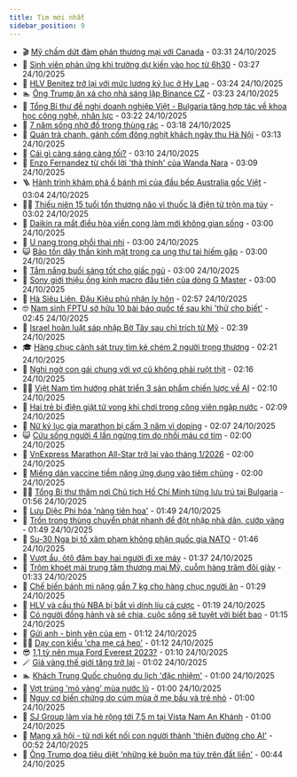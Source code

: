 ```yaml
---
title: Tim mới nhất
sidebar_position: 9
---
```


<!-- vnexpress-tin-moi-nhat:START -->
- 🎬 [Mỹ chấm dứt đàm phán thương mại với Canada](https://vnexpress.net/my-cham-dut-dam-phan-thuong-mai-voi-canada-4955269.html) - 03:31 24/10/2025
- 🐎 [Sinh viên phản ứng khi trường dự kiến vào học từ 6h30](https://vnexpress.net/dai-hoc-cong-thuong-tp-hcm-doi-gio-vao-hoc-sinh-vien-phan-ung-4955122.html) - 03:27 24/10/2025
- 🦍 [HLV Benitez trở lại với mức lương kỷ lục ở Hy Lạp](https://vnexpress.net/hlv-benitez-tro-lai-voi-muc-luong-ky-luc-o-hy-lap-4955180.html) - 03:24 24/10/2025
- 🏊 [Ông Trump ân xá cho nhà sáng lập Binance CZ](https://vnexpress.net/ong-trump-an-xa-cho-nha-sang-lap-binance-cz-4955143.html) - 03:23 24/10/2025
- 🎊 [Tổng Bí thư đề nghị doanh nghiệp Việt - Bulgaria tăng hợp tác về khoa học công nghệ, nhân lực](https://vnexpress.net/tong-bi-thu-de-nghi-doanh-nghiep-viet-bulgaria-tang-hop-tac-ve-khoa-hoc-cong-nghe-nhan-luc-4955156.html) - 03:22 24/10/2025
- 🎃 [7 năm sống nhờ đồ trong thùng rác](https://vnexpress.net/7-nam-song-nho-do-trong-thung-rac-4955242.html) - 03:18 24/10/2025
- 🧰 [Quán trà chanh, gánh cốm đông nghịt khách ngày thu Hà Nội](https://vnexpress.net/quan-tra-chanh-ganh-com-dong-nghit-khach-ngay-thu-ha-noi-4954970.html) - 03:13 24/10/2025
- 🔭 [Cái gì càng sáng càng tối?](https://vnexpress.net/cau-do-tieng-viet-do-chu-day-la-cai-gi-cai-gi-cang-sang-cang-toi-4954752.html) - 03:10 24/10/2025
- 🫶 [Enzo Fernandez từ chối lời &#39;thả thính&#39; của Wanda Nara](https://vnexpress.net/enzo-fernandez-tu-choi-loi-tha-thinh-cua-wanda-nara-4955182.html) - 03:09 24/10/2025
- 🪜 [Hành trình khám phá ổ bánh mì của đầu bếp Australia gốc Việt](https://vnexpress.net/hanh-trinh-kham-pha-o-banh-mi-cua-dau-bep-australia-goc-viet-4953640.html) - 03:04 24/10/2025
- 👨‍🏫 [Thiếu niên 15 tuổi tổn thương não vì thuốc lá điện tử trộn ma túy](https://vnexpress.net/thieu-nien-15-tuoi-ton-thuong-nao-vi-thuoc-la-dien-tu-tron-ma-tuy-4955181.html) - 03:02 24/10/2025
- 🎊 [Daikin ra mắt điều hòa viền cong làm mới không gian sống](https://vnexpress.net/daikin-ra-mat-dieu-hoa-vien-cong-lam-moi-khong-gian-song-4955214.html) - 03:00 24/10/2025
- 🎊 [U nang trong phổi thai nhi](https://vnexpress.net/u-nang-trong-phoi-thai-nhi-4955146.html) - 03:00 24/10/2025
- 😺 [Bảo tồn dây thần kinh mặt trong ca ung thư tai hiếm gặp](https://vnexpress.net/bao-ton-day-than-kinh-mat-trong-ca-ung-thu-tai-hiem-gap-4955060.html) - 03:00 24/10/2025
- 🐘 [Tắm nắng buổi sáng tốt cho giấc ngủ](https://vnexpress.net/tam-nang-buoi-sang-tot-cho-giac-ngu-4954696.html) - 03:00 24/10/2025
- 🌁 [Sony giới thiệu ống kính macro đầu tiên của dòng G Master](https://vnexpress.net/sony-gioi-thieu-ong-kinh-macro-dau-tien-cua-dong-g-master-4954265.html) - 03:00 24/10/2025
- 🐲 [Hà Siêu Liên, Đậu Kiêu phủ nhận ly hôn](https://vnexpress.net/ha-sieu-lien-dau-kieu-phu-nhan-ly-hon-4955202.html) - 02:57 24/10/2025
- 🤓 [Nam sinh FPTU sở hữu 10 bài báo quốc tế sau khi &#39;thử cho biết&#39;](https://vnexpress.net/nam-sinh-fptu-so-huu-10-bai-bao-quoc-te-sau-khi-thu-cho-biet-4955205.html) - 02:45 24/10/2025
- 💪 [Israel hoãn luật sáp nhập Bờ Tây sau chỉ trích từ Mỹ](https://vnexpress.net/israel-hoan-luat-sap-nhap-bo-tay-sau-chi-trich-tu-my-4955204.html) - 02:39 24/10/2025
- 🎓 [Hàng chục cảnh sát truy tìm kẻ chém 2 người trọng thương](https://vnexpress.net/hang-chuc-canh-sat-truy-tim-ke-chem-2-nguoi-trong-thuong-4955191.html) - 02:21 24/10/2025
- 🫣 [Nghi ngờ con gái chung với vợ cũ không phải ruột thịt](https://vnexpress.net/xet-nghiem-adn-con-khong-giong-bo-nghi-ngo-con-gai-chung-voi-vo-cu-khong-phai-ruot-thit-4955183.html) - 02:16 24/10/2025
- 🧑‍💻 [Việt Nam tìm hướng phát triển 3 sản phẩm chiến lược về AI](https://vnexpress.net/viet-nam-tim-huong-phat-trien-3-san-pham-chien-luoc-ve-ai-4955070.html) - 02:10 24/10/2025
- 🐲 [Hai trẻ bị điện giật tử vong khi chơi trong công viên ngập nước](https://vnexpress.net/hai-tre-bi-dien-giat-tu-vong-khi-choi-trong-cong-vien-ngap-nuoc-4955173.html) - 02:09 24/10/2025
- 🌝 [Nữ kỷ lục gia marathon bị cấm 3 năm vì doping](https://vnexpress.net/nu-ky-luc-gia-marathon-bi-cam-3-nam-vi-doping-4955150.html) - 02:07 24/10/2025
- 😺 [Cứu sống người 4 lần ngừng tim do nhồi máu cơ tim](https://vnexpress.net/cuu-song-nguoi-4-lan-ngung-tim-do-nhoi-mau-co-tim-4955145.html) - 02:00 24/10/2025
- 🐎 [VnExpress Marathon All-Star trở lại vào tháng 1/2026](https://vnexpress.net/vnexpress-marathon-all-star-tro-lai-vao-thang-1-2026-4954982.html) - 02:00 24/10/2025
- 🎡 [Miếng dán vaccine tiềm năng ứng dụng vào tiêm chủng](https://vnexpress.net/mieng-dan-vaccine-tiem-nang-ung-dung-vao-tiem-chung-4953669.html) - 02:00 24/10/2025
- 👨‍🏫 [Tổng Bí thư thăm nơi Chủ tịch Hồ Chí Minh từng lưu trú tại Bulgaria](https://vnexpress.net/tong-bi-thu-tham-noi-chu-tich-ho-chi-minh-tung-luu-tru-tai-bulgaria-4955160.html) - 01:56 24/10/2025
- 🦆 [Lưu Diệc Phi hóa &#39;nàng tiên hoa&#39;](https://vnexpress.net/luu-diec-phi-hoa-nang-tien-hoa-4955005.html) - 01:49 24/10/2025
- 🚦 [Trốn trong thùng chuyển phát nhanh để đột nhập nhà dân, cướp vàng](https://vnexpress.net/tron-trong-thung-chuyen-phat-nhanh-de-dot-nhap-nha-cuop-vang-4955167.html) - 01:49 24/10/2025
- 💫 [Su-30 Nga bị tố xâm phạm không phận quốc gia NATO](https://vnexpress.net/su-30-nga-bi-to-xam-pham-khong-phan-quoc-gia-nato-4955135.html) - 01:46 24/10/2025
- 🎉 [Vượt ẩu, ôtô đâm bay hai người đi xe máy](https://vnexpress.net/vuot-au-oto-dam-bay-hai-nguoi-di-xe-may-4955157.html) - 01:37 24/10/2025
- 🌋 [Trộm khoét mái trung tâm thương mại Mỹ, cuỗm hàng trăm đôi giày](https://vnexpress.net/trom-khoet-mai-trung-tam-thuong-mai-my-cuom-hang-tram-doi-giay-4955153.html) - 01:33 24/10/2025
- 🤖 [Chế biến bánh mì nặng gần 7 kg cho hàng chục người ăn](https://vnexpress.net/che-bien-banh-mi-nang-gan-7-kg-cho-hang-chuc-nguoi-an-4955007.html) - 01:29 24/10/2025
- 🦏 [HLV và cầu thủ NBA bị bắt vì dính líu cá cược](https://vnexpress.net/hlv-va-cau-thu-nba-bi-bat-vi-dinh-liu-ca-cuoc-4955127.html) - 01:19 24/10/2025
- 🦩 [Có người đồng hành và sẻ chia, cuộc sống sẽ tuyệt vời biết bao](https://vnexpress.net/co-nguoi-dong-hanh-va-se-chia-cuoc-song-se-tuyet-voi-biet-bao-4954896.html) - 01:15 24/10/2025
- 👺 [Gửi anh - bình yên của em](https://vnexpress.net/gui-anh-binh-yen-cua-em-4954895.html) - 01:12 24/10/2025
- 🧑‍🏫 [Dạy con kiểu &#39;cha mẹ cá heo&#39;](https://vnexpress.net/day-con-kieu-cha-me-ca-heo-4955152.html) - 01:12 24/10/2025
- 😎 [1,1 tỷ nên mua Ford Everest 2023?](https://vnexpress.net/1-1-ty-nen-mua-ford-everest-2023-4955163.html) - 01:10 24/10/2025
- 🪄 [Giá vàng thế giới tăng trở lại](https://vnexpress.net/gia-vang-the-gioi-tang-tro-lai-4955147.html) - 01:02 24/10/2025
- 🏊 [Khách Trung Quốc chuộng du lịch &#39;đặc nhiệm&#39;](https://vnexpress.net/khach-trung-quoc-chuong-du-lich-dac-nhiem-4954719.html) - 01:00 24/10/2025
- 💃 [Vợt trúng &#39;mỏ vàng&#39; mùa nước lũ](https://vnexpress.net/thu-gian-video-hai-chuyen-la-vot-trung-mo-vang-mua-nuoc-lu-4954914.html) - 01:00 24/10/2025
- 🦆 [Nguy cơ biến chứng do cúm mùa ở mẹ bầu và trẻ nhỏ](https://vnexpress.net/nguy-co-bien-chung-do-cum-mua-o-me-bau-va-tre-nho-4955059.html) - 01:00 24/10/2025
- 🎊 [SJ Group làm vỉa hè rộng tới 7,5 m tại Vista Nam An Khánh](https://vnexpress.net/sj-group-lam-via-he-rong-toi-7-5-m-tai-vista-nam-an-khanh-4955012.html) - 01:00 24/10/2025
- 👺 [Mạng xã hội - từ nơi kết nối con người thành &#39;thiên đường cho AI&#39;](https://vnexpress.net/mang-xa-hoi-tu-noi-ket-noi-con-nguoi-thanh-thien-duong-cho-ai-4955063.html) - 00:52 24/10/2025
- 🎡 [Ông Trump dọa tiêu diệt &#39;những kẻ buôn ma túy trên đất liền&#39;](https://vnexpress.net/ong-trump-doa-tieu-diet-nhung-ke-buon-ma-tuy-tren-dat-lien-4955142.html) - 00:44 24/10/2025<!-- vnexpress-tin-moi-nhat:END -->
